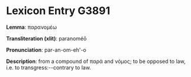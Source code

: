 # Lexicon Entry G3891

**Lemma**: παρανομέω

**Transliteration (xlit)**: paranoméō

**Pronunciation**: par-an-om-eh'-o

**Description**:
from a compound of παρά and νόμος; to be opposed to law, i.e. to transgress:--contrary to law.
